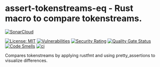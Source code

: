 # assert-tokenstreams-eq - Rust macro to compare tokenstreams.

[![SonarCloud](https://sonarcloud.io/images/project_badges/sonarcloud-black.svg)](https://sonarcloud.io/summary/new_code?id=robinohs_assert-tokenstreams-eq)

[![License: MIT](https://img.shields.io/badge/License-MIT-yellow.svg)](https://opensource.org/licenses/MIT) [![Vulnerabilities](https://sonarcloud.io/api/project_badges/measure?project=robinohs_assert-tokenstreams-eq&metric=vulnerabilities)](https://sonarcloud.io/summary/new_code?id=robinohs_assert-tokenstreams-eq) [![Security Rating](https://sonarcloud.io/api/project_badges/measure?project=robinohs_assert-tokenstreams-eq&metric=security_rating)](https://sonarcloud.io/summary/new_code?id=robinohs_assert-tokenstreams-eq) [![Quality Gate Status](https://sonarcloud.io/api/project_badges/measure?project=robinohs_assert-tokenstreams-eq&metric=alert_status)](https://sonarcloud.io/summary/new_code?id=robinohs_totp-kt) [![Code Smells](https://sonarcloud.io/api/project_badges/measure?project=robinohs_assert-tokenstreams-eq&metric=code_smells)](https://sonarcloud.io/summary/new_code?id=robinohs_assert-tokenstreams-eq) [![ci](https://github.com/robinohs/assert-tokenstreams-eq/actions/workflows/ci.yml/badge.svg)](https://github.com/robinohs/assert-tokenstreams-eq/actions/workflows/ci.yml)

Compares tokenstreams by applying rustfmt and using pretty_assertions to visualize differences.
